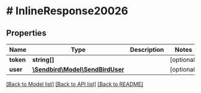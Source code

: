 # # InlineResponse20026

## Properties

Name | Type | Description | Notes
------------ | ------------- | ------------- | -------------
**token** | **string[]** |  | [optional]
**user** | [**\Sendbird\Model\SendBirdUser**](SendBirdUser.md) |  | [optional]

[[Back to Model list]](../../README.md#models) [[Back to API list]](../../README.md#endpoints) [[Back to README]](../../README.md)
